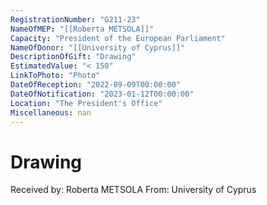 ```yaml
---
RegistrationNumber: "G211-23"
NameOfMEP: "[[Roberta METSOLA]]"
Capacity: "President of the European Parliament"
NameOfDonor: "[[University of Cyprus]]"
DescriptionOfGift: "Drawing"
EstimatedValue: "< 150"
LinkToPhoto: "Photo"
DateOfReception: "2022-09-09T00:00:00"
DateOfNotification: "2023-01-12T00:00:00"
Location: "The President's Office"
Miscellaneous: nan
---
```


# Drawing

Received by: Roberta METSOLA
From: University of Cyprus
